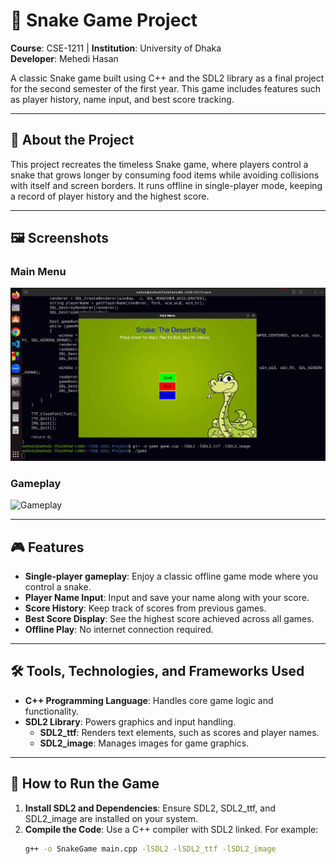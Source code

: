 # 🐍 Snake Game Project

**Course**: CSE-1211 | **Institution**: University of Dhaka  
**Developer**: Mehedi Hasan

A classic Snake game built using C++ and the SDL2 library as a final project for the second semester of the first year. This game includes features such as player history, name input, and best score tracking.

---

## 📜 About the Project

This project recreates the timeless Snake game, where players control a snake that grows longer by consuming food items while avoiding collisions with itself and screen borders. It runs offline in single-player mode, keeping a record of player history and the highest score.

---
## 🖼️ Screenshots

### Main Menu
![Main Menu](images/Screenshot%202024-11-15%20001405.png)

### Gameplay
![Gameplay](images/game-screenshot.png)

---

## 🎮 Features

- **Single-player gameplay**: Enjoy a classic offline game mode where you control a snake.
- **Player Name Input**: Input and save your name along with your score.
- **Score History**: Keep track of scores from previous games.
- **Best Score Display**: See the highest score achieved across all games.
- **Offline Play**: No internet connection required.

---

## 🛠️ Tools, Technologies, and Frameworks Used

- **C++ Programming Language**: Handles core game logic and functionality.
- **SDL2 Library**: Powers graphics and input handling.
  - **SDL2_ttf**: Renders text elements, such as scores and player names.
  - **SDL2_image**: Manages images for game graphics.

---

## 🚀 How to Run the Game

1. **Install SDL2 and Dependencies**: Ensure SDL2, SDL2_ttf, and SDL2_image are installed on your system.
2. **Compile the Code**: Use a C++ compiler with SDL2 linked. For example:
   ```sh
   g++ -o SnakeGame main.cpp -lSDL2 -lSDL2_ttf -lSDL2_image
